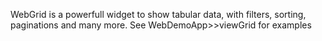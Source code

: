 WebGrid is a powerfull widget to show tabular data, with filters, sorting, paginations and many more. See WebDemoApp>>viewGrid for examples

